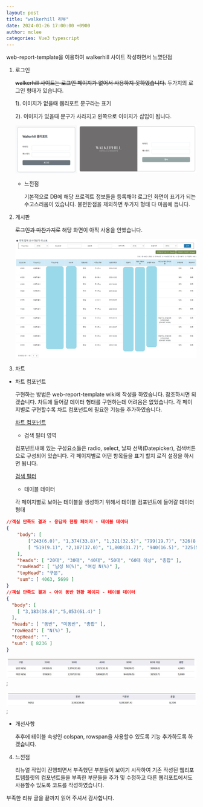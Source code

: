 ```yaml
---
layout: post
title: "walkerhill 리뷰"
date: 2024-01-26 17:00:00 +0900
author: mclee
categories: Vue3 typescript
---
```


web-report-template을 이용하여 walkerhill 사이트 작성하면서 느꼈던점

1. 로그인

    ~~walkerhill 사이트는 로그인 페이지가 없어서 사용하지 못하였습니다.~~
두가지의 로그인 형태가 있습니다.

    1). 이미지가 없을때 웹리포트 문구라는 표기
 
    2). 이미지가 있을때 문구가 사라지고 왼쪽으로 이미지가 삽입이 됩니다.

    ![로그인 페이지](/assets/images/mclee/240126/walkerhill_login_form.png)

    - 느낀점

        기본적으로 DB에 해당 프로젝트 정보들을 등록해야 로그인 화면이 표기가 되는 수고스러움이 있습니다.
        불편한점을 제외하면 두가지 형태 다 마음에 듭니다.

2. 게시판

    ~~로그인과 마찬가지로~~ 
   해당 화면이 아직 사용을 안했습니다.

    ![목록만 반영](/assets/images/mclee/240126/모자이크처리.jpg)

3. 차트

  - 차트 컴포넌트

    구현하는 방법은 web-report-template wiki에 작성을 하였습니다. 참조하시면 되겠습니다.
    차트에 들어갈 데이터 형태를 구현하는데 어려움은 없었습니다.
    각 페이지별로 구현할수록 차트 컴포넌트에 필요한 기능들 추가하였습니다.

     [차트 컴포넌트](https://github.com/pmirnc-dev/web-report-template/wiki/1.-%EC%B0%A8%ED%8A%B8-%EC%BB%B4%ED%8F%AC%EB%84%8C%ED%8A%B8-%EA%B5%AC%ED%98%84#%EC%B0%A8%ED%8A%B8-%EC%BB%B4%ED%8F%AC%EB%84%8C%ED%8A%B8-%EB%8D%B0%EC%9D%B4%ED%84%B0-%EA%B5%AC%EC%A1%B0)

    - 검색 필터 영역

    컴포넌트내에 있는 구성요소들은 radio, select, 날짜 선택(Datepicker), 검색버튼으로 구성되어 있습니다.
    각 페이지별로 어떤 항목들을 표기 할지 로직 설정을 하시면 됩니다.

    [검색 필터](https://github.com/pmirnc-dev/web-report-template/wiki/2.-%EA%B2%80%EC%83%89-%ED%95%84%ED%84%B0-%EC%BB%B4%ED%8F%AC%EB%84%8C%ED%8A%B8)

    - 테이블 데이터

    각 페이지별로 보이는 테이블을 생성하기 위해서 테이블 컴포넌트에 들어갈 데이터 형태

```json
//객실 만족도 결과 - 응답자 현황 페이지 - 테이블 데이터
{
    "body": [
        ["243(6.0)", "1,374(33.8)", "1,321(32.5)", "799(19.7)", "326(8.0)" ],
        [ "519(9.1)", "2,107(37.0)", "1,808(31.7)", "940(16.5)", "325(5.7)" ]
    ],
    "heads": [ "20대", "30대", "40대", "50대", "60대 이상", "총합" ],
    "rowHead": [ "남성 N(%)", "여성 N(%)" ],
    "topHead": "구분",
    "sum": [ 4063, 5699 ]
}
//객실 만족도 결과 - 아이 동반 현황 페이지 - 테이블 데이터
{
  "body": [
    [ "3,183(38.6)","5,053(61.4)" ]
  ],
  "heads": [ "동반", "미동반", "총합" ],
  "rowHead": [ "N(%)" ],
  "topHead": "",
  "sum": [ 8236 ]
}
```

![응답자 테이블](/assets/images/mclee/240126/응답자_테이블.JPG);

![아이 동반 테이블](/assets/images/mclee/240126/아이_동반_테이블.JPG);

- 개선사항

    추후에 테이블 속성인 colspan, rowspan을 사용할수 있도록 기능 추가하도록 하겠습니다.

4. 느낀점

    리뉴얼 작업이 진행되면서 부족했던 부분들이 보이기 시작하여 기존 작성된 웹리포트템플릿의 컴포넌트들을 부족한 부분들을 추가 및 수정하고 다른 웹리포트에서도 사용할수 있도록 코드를 작성하였습니다.
    
부족한 리뷰 글을 끝까지 읽어 주셔서 감사합니다.
